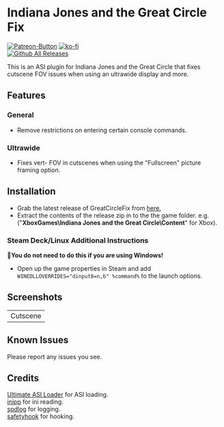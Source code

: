 # Indiana Jones and the Great Circle Fix
[![Patreon-Button](https://raw.githubusercontent.com/Lyall/GreatCircleFix/refs/heads/master/.github/Patreon-Button.png)](https://www.patreon.com/Wintermance) [![ko-fi](https://ko-fi.com/img/githubbutton_sm.svg)](https://ko-fi.com/W7W01UAI9)<br />
[![Github All Releases](https://img.shields.io/github/downloads/Lyall/GreatCircleFix/total.svg)](https://github.com/Lyall/GreatCircleFix/releases)

This is an ASI plugin for Indiana Jones and the Great Circle that fixes cutscene FOV issues when using an ultrawide display and more.

## Features
### General
- Remove restrictions on entering certain console commands.

### Ultrawide
- Fixes vert- FOV in cutscenes when using the "Fullscreen" picture framing option.

## Installation
- Grab the latest release of GreatCircleFix from [here.](https://github.com/Lyall/GreatCircleFix/releases)
- Extract the contents of the release zip in to the the game folder.
e.g. ("**XboxGames\Indiana Jones and the Great Circle\Content**" for Xbox).

### Steam Deck/Linux Additional Instructions
🚩**You do not need to do this if you are using Windows!**
- Open up the game properties in Steam and add `WINEDLLOVERRIDES="dinput8=n,b" %command%` to the launch options.

## Screenshots

|  |
|:--------------------------:|
| Cutscene |

## Known Issues
Please report any issues you see.

## Credits
[Ultimate ASI Loader](https://github.com/ThirteenAG/Ultimate-ASI-Loader) for ASI loading. <br />
[inipp](https://github.com/mcmtroffaes/inipp) for ini reading. <br />
[spdlog](https://github.com/gabime/spdlog) for logging. <br />
[safetyhook](https://github.com/cursey/safetyhook) for hooking.
